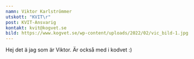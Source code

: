 ```yaml
---
namn: Viktor Karlströmmer
utskott: "KVIT\r"
post: KVIT-Ansvarig
kontakt: kvit@kogvet.se
bild: https://www.kogvet.se/wp-content/uploads/2022/02/vic_bild-1.jpg
---
```

Hej det ä jag som är Viktor. Är också med i kodvet :)
